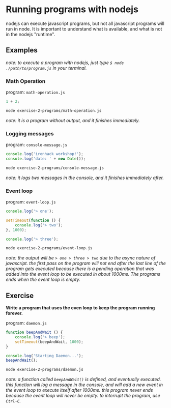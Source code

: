 # Running programs with nodejs

nodejs can execute javascript programs, but not all javascript programs will run in node. It is important to understand what is available, and what is not in the nodejs "runtime".

## Examples

_note: to execute a program with nodejs, just type `$ node ./path/to/program.js` in your terminal._

### Math Operation

program: `math-operation.js`

```javascript
1 + 2;
```

```bash
node exercise-2-programs/math-operation.js
```

_note: it is a program without output, and it finishes immediately._

### Logging messages

program: `console-message.js`

```javascript
console.log('ironhack workshop!');
console.log('date: ' + new Date());
```

```bash
node exercise-2-programs/console-message.js
```

_note: it logs two messages in the console, and it finishes immediately after._

### Event loop

program: `event-loop.js`

```javascript
console.log('> one');

setTimeout(function () {
    console.log('> two');
}, 1000);

console.log('> three');
```

```bash
node exercise-2-programs/event-loop.js
```

_note: the output will be `> one > three > two` due to the async nature of javascript. the first pass on the program will not end after the last line of the program gets executed because there is a pending operation that was added into the event loop to be executed in about 1000ms. The programs ends when the event loop is empty._

## Exercise

__Write a program that uses the even loop to keep the program running forever.__

program: `daemon.js`

```javascript
function beepAndWait () {
    console.log('> beep');
    setTimeout(beepAndWait, 1000);
}

console.log('Starting Daemon...');
beepAndWait();
```

```bash
node exercise-2-programs/daemon.js
```

_note: a function called `beepAndWait()` is defined, and eventually executed. this function will log a message in the console, and will add a new event in the event loop to execute itself after 1000ms. this program never ends because the event loop will never be empty. to interrupt the program, use `Ctrl-C`._
